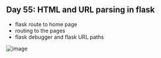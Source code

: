 ## Day 55: HTML and URL parsing in flask

- flask route to home page
- routing to the pages
- flask debugger and flask URL paths
  
![image](https://github.com/user-attachments/assets/64836052-b5ac-4499-b4fa-a6e820120bf8)
